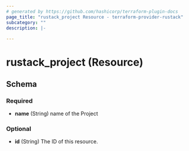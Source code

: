```yaml
---
# generated by https://github.com/hashicorp/terraform-plugin-docs
page_title: "rustack_project Resource - terraform-provider-rustack"
subcategory: ""
description: |-
  
---
```


# rustack_project (Resource)





<!-- schema generated by tfplugindocs -->
## Schema

### Required

- **name** (String) name of the Project

### Optional

- **id** (String) The ID of this resource.


